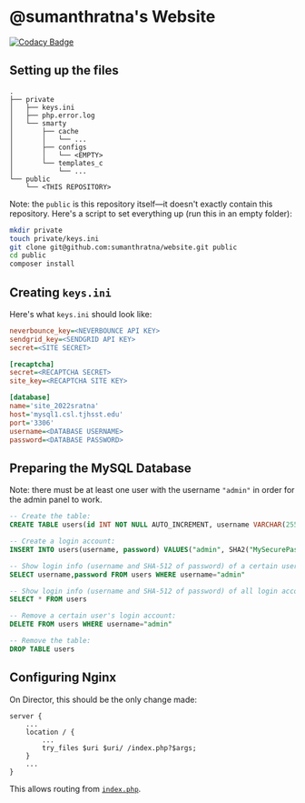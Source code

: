 # @sumanthratna's Website
[![Codacy Badge](https://api.codacy.com/project/badge/Grade/af03513b3ff944a0b1bba6ed91303724)](https://www.codacy.com?utm_source=github.com&amp;utm_medium=referral&amp;utm_content=sumanthratna/website&amp;utm_campaign=Badge_Grade)

## Setting up the files

    .
    ├── private
    │   ├── keys.ini
    │   ├── php.error.log
    │   └── smarty
    │       ├── cache
    │       │   └── ...
    │       ├── configs
    │       │   └── <EMPTY>
    │       └── templates_c
    │           └── ...
    └── public
        └── <THIS REPOSITORY>

Note: the `public` is this repository itself—it doesn't exactly contain this repository. Here's a script to set everything up (run this in an empty folder):

```sh
mkdir private
touch private/keys.ini
git clone git@github.com:sumanthratna/website.git public
cd public
composer install
```

## Creating `keys.ini`

Here's what `keys.ini` should look like:

```ini
neverbounce_key=<NEVERBOUNCE API KEY>
sendgrid_key=<SENDGRID API KEY>
secret=<SITE SECRET>

[recaptcha]
secret=<RECAPTCHA SECRET>
site_key=<RECAPTCHA SITE KEY>

[database]
name='site_2022sratna'
host='mysql1.csl.tjhsst.edu'
port='3306'
username=<DATABASE USERNAME>
password=<DATABASE PASSWORD>
```

## Preparing the MySQL Database

Note: there must be at least one user with the username `"admin"` in order for the admin panel to work.

```sql
-- Create the table:
CREATE TABLE users(id INT NOT NULL AUTO_INCREMENT, username VARCHAR(255) NOT NULL, password VARCHAR(255) NOT NULL, PRIMARY KEY(id))

-- Create a login account:
INSERT INTO users(username, password) VALUES("admin", SHA2("MySecurePassword!", 512))

-- Show login info (username and SHA-512 of password) of a certain user:
SELECT username,password FROM users WHERE username="admin"

-- Show login info (username and SHA-512 of password) of all login accounts:
SELECT * FROM users

-- Remove a certain user's login account:
DELETE FROM users WHERE username="admin"

-- Remove the table:
DROP TABLE users
```

## Configuring Nginx

On Director, this should be the only change made:

```nginx
server {
    ...
    location / {
        ...
        try_files $uri $uri/ /index.php?$args;
    }
    ...
}
```

This allows routing from [`index.php`](./index.php).
